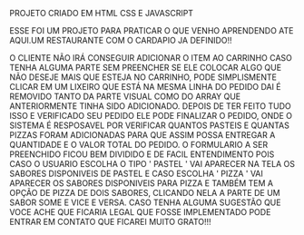  PROJETO CRIADO EM HTML CSS E JAVASCRIPT
 
 ESSE FOI UM PROJETO PARA PRATICAR O QUE VENHO APRENDENDO ATE AQUI.UM RESTAURANTE COM O CARDAPIO JA DEFINIDO!!
 
 O CLIENTE NÃO IRÁ CONSEGUIR ADICIONAR O ITEM AO CARRINHO CASO TENHA ALGUMA PARTE SEM PREENCHER
 SE ELE COLOCAR ALGO QUE NÃO DESEJE MAIS QUE ESTEJA NO CARRINHO, PODE SIMPLISMENTE CLICAR EM UM LIXEIRO QUE ESTÁ NA MESMA LINHA DO PEDIDO DAI É REMOVIDO TANTO DA PARTE VISUAL COMO DO ARRAY QUE ANTERIORMENTE TINHA SIDO ADICIONADO.
 DEPOIS DE TER FEITO TUDO ISSO E VERIFICADO SEU PEDIDO ELE PODE FINALIZAR O PEDIDO, ONDE O SISTEMA É RESPOSAVEL POR VERIFICAR QUANTOS PASTEIS E QUANTAS PIZZAS FORAM ADICIONADAS PARA QUE ASSIM POSSA ENTREGAR A QUANTIDADE E O VALOR TOTAL DO PEDIDO.
 O FORMULARIO A SER PREENCHIDO FICOU BEM DIVIDIDO E DE FACIL ENTENDIMENTO POIS CASO O USUARIO ESCOLHA O TIPO ' PASTEL ' VAI APARECER NA TELA OS SABORES DISPONIVEIS DE PASTEL E CASO ESCOLHA ' PIZZA ' VAI APARECER OS SABORES DISPONIVEIS PARA PIZZA E TAMBÉM TEM A OPÇÃO DE PIZZA DE DOIS SABORES, CLICANDO NELA A PARTE DE UM SABOR SOME E VICE E VERSA.
 CASO TENHA ALGUMA SUGESTÃO QUE VOCE ACHE QUE FICARIA LEGAL QUE FOSSE IMPLEMENTADO PODE  ENTRAR EM CONTATO QUE FICAREI MUITO GRATO!!!
